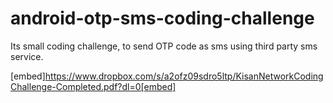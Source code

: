 # android-otp-sms-coding-challenge
Its small coding challenge, to send OTP code as sms using third party sms service.

[embed]https://www.dropbox.com/s/a2ofz09sdro5ltp/KisanNetworkCodingChallenge-Completed.pdf?dl=0[embed]
